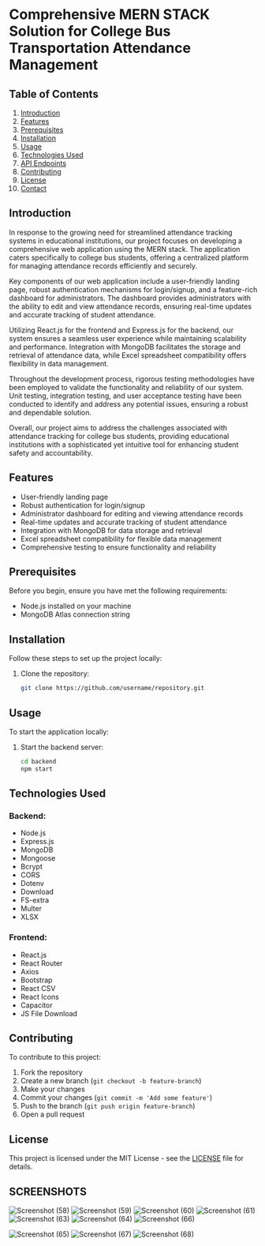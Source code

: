 # Comprehensive MERN STACK Solution for College Bus Transportation Attendance Management

## Table of Contents

1. [Introduction](#introduction)
2. [Features](#features)
3. [Prerequisites](#prerequisites)
4. [Installation](#installation)
5. [Usage](#usage)
6. [Technologies Used](#technologies-used)
7. [API Endpoints](#api-endpoints)
8. [Contributing](#contributing)
9. [License](#license)
10. [Contact](#contact)

## Introduction

In response to the growing need for streamlined attendance tracking systems in educational institutions, our project focuses on developing a comprehensive web application using the MERN stack. The application caters specifically to college bus students, offering a centralized platform for managing attendance records efficiently and securely.

Key components of our web application include a user-friendly landing page, robust authentication mechanisms for login/signup, and a feature-rich dashboard for administrators. The dashboard provides administrators with the ability to edit and view attendance records, ensuring real-time updates and accurate tracking of student attendance.

Utilizing React.js for the frontend and Express.js for the backend, our system ensures a seamless user experience while maintaining scalability and performance. Integration with MongoDB facilitates the storage and retrieval of attendance data, while Excel spreadsheet compatibility offers flexibility in data management.

Throughout the development process, rigorous testing methodologies have been employed to validate the functionality and reliability of our system. Unit testing, integration testing, and user acceptance testing have been conducted to identify and address any potential issues, ensuring a robust and dependable solution.

Overall, our project aims to address the challenges associated with attendance tracking for college bus students, providing educational institutions with a sophisticated yet intuitive tool for enhancing student safety and accountability.

## Features

- User-friendly landing page
- Robust authentication for login/signup
- Administrator dashboard for editing and viewing attendance records
- Real-time updates and accurate tracking of student attendance
- Integration with MongoDB for data storage and retrieval
- Excel spreadsheet compatibility for flexible data management
- Comprehensive testing to ensure functionality and reliability

## Prerequisites

Before you begin, ensure you have met the following requirements:
- Node.js installed on your machine
- MongoDB Atlas connection string

## Installation

Follow these steps to set up the project locally:

1. Clone the repository:
   ```bash
   git clone https://github.com/username/repository.git
## Usage

To start the application locally:

1. Start the backend server:
   ```bash
   cd backend
   npm start
## Technologies Used

### Backend:
- Node.js
- Express.js
- MongoDB
- Mongoose
- Bcrypt
- CORS
- Dotenv
- Download
- FS-extra
- Multer
- XLSX

### Frontend:
- React.js
- React Router
- Axios
- Bootstrap
- React CSV
- React Icons
- Capacitor
- JS File Download
## Contributing

To contribute to this project:

1. Fork the repository
2. Create a new branch (`git checkout -b feature-branch`)
3. Make your changes
4. Commit your changes (`git commit -m 'Add some feature'`)
5. Push to the branch (`git push origin feature-branch`)
6. Open a pull request

## License

This project is licensed under the MIT License - see the [LICENSE](LICENSE) file for details.

 ## SCREENSHOTS  
 ![Screenshot (58)](https://github.com/Balaji-Mathews/COLLEGE-BUS-PROJECT-FINAL/assets/87863761/9c3dff04-824c-447a-b0e5-1b606621b58e)
 ![Screenshot (59)](https://github.com/Balaji-Mathews/COLLEGE-BUS-PROJECT-FINAL/assets/87863761/dc7eabb9-8838-4def-8cc5-b43912614730)
![Screenshot (60)](https://github.com/Balaji-Mathews/COLLEGE-BUS-PROJECT-FINAL/assets/87863761/1e290b65-58c3-4345-899b-c69e01985131)
![Screenshot (61)](https://github.com/Balaji-Mathews/COLLEGE-BUS-PROJECT-FINAL/assets/87863761/86112687-0880-46a8-bd98-fbd876df3192)
![Screenshot (63)](https://github.com/Balaji-Mathews/COLLEGE-BUS-PROJECT-FINAL/assets/87863761/fc2e64c5-4a56-44b7-a477-8aa657284e07)
![Screenshot (64)](https://github.com/Balaji-Mathews/COLLEGE-BUS-PROJECT-FINAL/assets/87863761/356bce18-1174-404b-9183-c1a5acc4c628)
![Screenshot (66)](https://github.com/Balaji-Mathews/COLLEGE-BUS-PROJECT-FINAL/assets/87863761/b97da2ec-c2ac-43eb-96ba-9d68baaca640)

![Screenshot (65)](https://github.com/Balaji-Mathews/COLLEGE-BUS-PROJECT-FINAL/assets/87863761/fce02b6f-63ed-43aa-909a-71687bbb973d)
![Screenshot (67)](https://github.com/Balaji-Mathews/COLLEGE-BUS-PROJECT-FINAL/assets/87863761/3d4c51a4-c118-4897-9e52-44f8a51a196e)
![Screenshot (68)](https://github.com/Balaji-Mathews/COLLEGE-BUS-PROJECT-FINAL/assets/87863761/bc00ee69-fff6-4731-a297-80ca2eabc63d)










